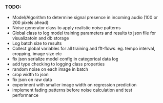 ### TODO:

- Model/Algorithm to determine signal presence in incoming audio (100 or 200 pixels ahead)
- Noise generator class to apply realistic noise patterns
- Global class to log model training parameters and results to json file for visualizatoin and db storage 
- Log batch size to results
- Collect global variables for all training and fft-flows. eg. tempo interval, cropping, image size etc
- fix json serialize model config in categorical data log
- add type checking to logging class properties
- random noise on each image in batch
- crop width to json
- fix json on raw data
- experiment with smaller image width on regression prediction
- implement fading patterns before noise calculation and test performance